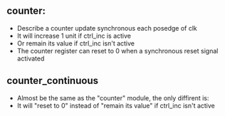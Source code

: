## counter:

* Describe a counter update synchronous each posedge of clk
* It will increase 1 unit if ctrl_inc is active 
* Or remain its value if ctrl_inc isn't active
* The counter register can reset to 0 when a synchronous reset signal activated

## counter_continuous
* Almost be the same as the "counter" module, the only diffirent is:
* It will "reset to 0" instead of "remain its value" if ctrl_inc isn't active  